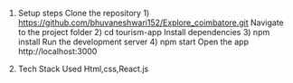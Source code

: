 1) Setup steps
Clone the repository
         1) https://github.com/bhuvaneshwari152/Explore_coimbatore.git
Navigate to the project folder
         2) cd tourism-app
Install dependencies
         3) npm install
Run the development server
         4) npm start
Open the app
          http://localhost:3000

2) Tech Stack Used
           Html,css,React.js

   
